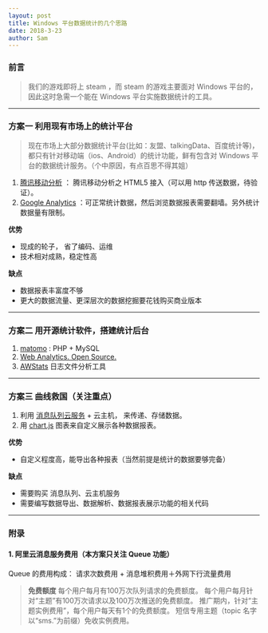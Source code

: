 ```yaml
---
layout: post
title: Windows 平台数据统计的几个思路
date: 2018-3-23
author: Sam
---
```



### 前言
>我们的游戏即将上 steam ，而 steam 的游戏主要面对 Windows 平台的，因此这时急需一个能在 Windows 平台实施数据统计的工具。

---
### 方案一 利用现有市场上的统计平台
>现在市场上大部分数据统计平台(比如：友盟、talkingData、百度统计等)，都只有针对移动端（ios、Android）的统计功能，鲜有包含对 Windows 平台的数据统计服务。（个中原因，有点百思不得其姐）

1. [腾讯移动分析](http://developer.qq.com/wiki/mta/HTML5%E6%8E%A5%E5%85%A5/MTA%20HTML5%E7%BB%9F%E8%AE%A1API%E6%96%87%E6%A1%A3/MTA%20HTML5%E7%BB%9F%E8%AE%A1API%E6%96%87%E6%A1%A3.html) ： 腾讯移动分析之 HTML5 接入（可以用 http 传送数据，待验证）。
2. [Google Analytics](https://www.google.com/analytics/) ：可正常统计数据，然后浏览数据报表需要翻墙。另外统计数据量有限制。

**优势**
* 现成的轮子， 省了编码、运维
* 技术相对成熟，稳定性高

**缺点**
* 数据报表丰富度不够
* 更大的数据流量、更深层次的数据挖掘要花钱购买商业版本

---
### 方案二 用开源统计软件，搭建统计后台

1. [matomo](https://matomo.org/) : PHP  + MySQL
2. [Web Analytics. Open Source.](http://www.openwebanalytics.com/)
3. [AWStats](https://github.com/eldy/awstats) 日志文件分析工具

---
### 方案三 曲线救国（关注重点）

1. 利用 [消息队列云服务](https://www.aliyun.com/product/mns?spm=5176.8142029.388261.396.e939381fY1N4Z1) + 云主机， 来传递、存储数据。
2. 用 [chart.js](http://www.chartjs.org/) 图表来自定义展示各种数据报表。

**优势**
* 自定义程度高，能导出各种报表（当然前提是统计的数据要够完备）

**缺点**
* 需要购买 消息队列、云主机服务
* 需要编写数据导出、数据解析、数据报表展示功能的相关代码

---
### 附录

#### 1. 阿里云**消息服务**费用（本方案只关注 **Queue** 功能）

Queue 的费用构成： 请求次数费用 + 消息堆积费用＋外网下行流量费用 

>**免费额度**
>每个用户每月有100万次队列请求的免费额度。
>每个用户每月针对“主题”有100万次请求以及100万次推送的免费额度。
>推广期内，针对“主题实例费用”，每个用户每天有1个的免费额度。
>短信专用主题（topic 名字以“sms.”为前缀）免收实例费用。